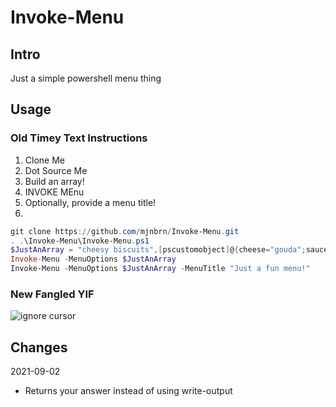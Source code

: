 # Invoke-Menu
## Intro
Just a simple powershell menu thing
## Usage
### Old Timey Text Instructions

1. Clone Me
1. Dot Source Me
1. Build an array!
1. INVOKE MEnu
1. Optionally, provide a menu title!
2. 
```Powershell
git clone https://github.com/mjnbrn/Invoke-Menu.git
. .\Invoke-Menu\Invoke-Menu.ps1
$JustAnArray = "cheesy biscuits",[pscustomobject]@{cheese="gouda";sauce="alfredo";protein="chickens"},3.14
Invoke-Menu -MenuOptions $JustAnArray
Invoke-Menu -MenuOptions $JustAnArray -MenuTitle "Just a fun menu!"
```
### New Fangled YIF
![ignore cursor](docs/Invoke-Menu.gif)

## Changes
2021-09-02
- Returns your answer instead of using write-output
